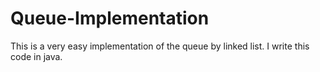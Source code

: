 # Queue-Implementation
This is a very easy implementation of the queue by linked list. I write this code in java.
